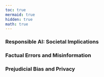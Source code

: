 ```yaml
---
toc: true
mermaid: true
hidden: true
math: true
---
```


### Responsible AI: Societal Implications

### Factual Errors and Misinformation

### Prejudicial Bias and Privacy

<!-- {% include embed/youtube.html id='10oQMHadGos' %} -->